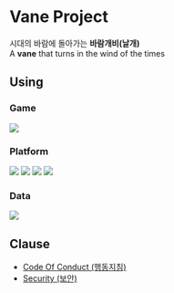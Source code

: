 # Vane Project
시대의 바람에 돌아가는 **바람개비(날개)**<br>
A **vane** that turns in the wind of the times

## Using
### Game
![](https://img.shields.io/badge/Godot_Engine-478CBF?style=flat-square&logo=godotengine&logoColor=white)

### Platform
![](https://img.shields.io/badge/Android-3DDC84?style=flat-square&logo=Android&logoColor=white)
![](https://img.shields.io/badge/Windows-0078D4?style=flat-square&logo=Windows&logoColor=white)
![](https://img.shields.io/badge/Linux-FCC624?style=flat-square&logo=Linux&logoColor=black)
![](https://img.shields.io/badge/macOS-000000?style=flat-square&logo=macos&logoColor=white)

### Data
![](https://img.shields.io/badge/JSON-000000?style=flat-square&logo=JSON&logoColor=white)

## Clause
- [Code Of Conduct (행동지침)](https://github.com/VaneProject/.github/blob/main/CODE_OF_CONDUCT.md)
- [Security (보안)](https://github.com/VaneProject/.github/blob/main/SECURITY.md)
